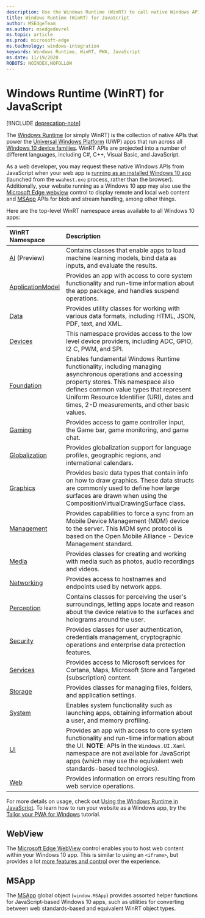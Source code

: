 ```yaml
---
description: Use the Windows Runtime (WinRT) to call native Windows APIs from your JavaScript app.
title: Windows Runtime (WinRT) for JavaScript
author: MSEdgeTeam
ms.author: msedgedevrel
ms.topic: article
ms.prod: microsoft-edge
ms.technology: windows-integration
keywords: Windows Runtime, WinRT, PWA, JavaScript
ms.date: 11/19/2020
ROBOTS: NOINDEX,NOFOLLOW
---
```

# Windows Runtime (WinRT) for JavaScript  

[!INCLUDE [deprecation-note](../includes/legacy-edge-note.md)]  

The [Windows Runtime](/windows/uwp/get-started/universal-application-platform-guide#how-the-universal-windows-platform-relates-to-windows-runtime-apis) \(or simply WinRT\) is the collection of native APIs that power the [Universal Windows Platform](/windows/uwp/get-started/universal-application-platform-guide) \(UWP\) apps that run across all [Windows 10 device families](/uwp/extension-sdks/device-families-overview).  WinRT APIs are projected into a number of different languages, including C#, C++, Visual Basic, and JavaScript.  

As a web developer, you may request these native Windows APIs from JavaScript when your web app is [running as an installed Windows 10 app](../progressive-web-apps-edgehtml/windows-features.md#set-up-and-run-your-universal-windows-app) \(launched from the `wwahost.exe` process, rather than the browser\).  Additionally, your website running as a Windows 10 app may also use the [Microsoft Edge webview](#webview) control to display remote and local web content and [MSApp](#msapp) APIs for blob and stream handling, among other things.  

Here are the top-level WinRT namespace areas available to all Windows 10 apps:  

| WinRT Namespace | Description |  
|:--- |:--- |  
| [AI](/uwp/api/windows.AI.MachineLearning.Preview) \(Preview\) | Contains classes that enable apps to load machine learning models, bind data as inputs, and evaluate the results.  |  
| [ApplicationModel](/uwp/api/windows.applicationmodel) | Provides an app with access to core system functionality and run-time information about the app package, and handles suspend operations.  |  
| [Data](/uwp/api/windows.data.html) | Provides utility classes for working with various data formats, including HTML, JSON, PDF, text, and XML.  |  
| [Devices](/uwp/api/windows.devices) | This namespace provides access to the low level device providers, including ADC, GPIO, I2 C, PWM, and SPI.  |  
| [Foundation](/uwp/api/windows.foundation) | Enables fundamental Windows Runtime functionality, including managing asynchronous operations and accessing property stores.  This namespace also defines common value types that represent Uniform Resource Identifier \(URI\), dates and times, 2-D measurements, and other basic values.  |  
| [Gaming](/uwp/api/windows.gaming.input) |Provides access to game controller input, the Game bar, game monitoring, and game chat.  |  
| [Globalization](/uwp/api/windows.globalization) | Provides globalization support for language profiles, geographic regions, and international calendars.  |  
| [Graphics](/uwp/api/windows.graphics) | Provides basic data types that contain info on how to draw graphics.  These data structs are commonly used to define how large surfaces are drawn when using the CompositionVirtualDrawingSurface class.  |  
| [Management](/uwp/api/windows.management) | Provides capabilities to force a sync from an Mobile Device Management \(MDM\) device to the server.  This MDM sync protocol is based on the Open Mobile Alliance - Device Management standard.  |  
| [Media](/uwp/api/windows.media) | Provides classes for creating and working with media such as photos, audio recordings and videos.  |  
| [Networking](/uwp/api/windows.networking) | Provides access to hostnames and endpoints used by network apps.  |  
| [Perception](/uwp/api/windows.perception) | Contains classes for perceiving the user's surroundings, letting apps locate and reason about the device relative to the surfaces and holograms around the user.  |  
| [Security](/uwp/api/windows.security.authentication.identity) | Provides classes for user authentication, credentials management, cryptographic operations and enterprise data protection features.  |  
| [Services](/uwp/api/windows.services.cortana) | Provides access to Microsoft services for Cortana, Maps, Microsoft Store and Targeted \(subscription\) content.  |  
| [Storage](/uwp/api/windows.storage) | Provides classes for managing files, folders, and application settings.  |  
| [System](/uwp/api/windows.system) | Enables system functionality such as launching apps, obtaining information about a user, and memory profiling.  |  
| [UI](/uwp/api/windows.ui) | Provides an app with access to core system functionality and run-time information about the UI.  **NOTE**:  APIs in the `Windows.UI.Xaml` namespace are not available for JavaScript apps \(which may use the equivalent web standards-based technologies\).  |  
| [Web](/uwp/api/windows.web) | Provides information on errors resulting from web service operations.  |  

For more details on usage, check out [Using the Windows Runtime in JavaScript](./using-the-windows-runtime-in-javascript.md).  To learn how to run your website as a Windows app, try the [Tailor your PWA for Windows](../progressive-web-apps/windows-features.md) tutorial.  

## WebView  

The [Microsoft Edge WebView](../webview.md) control enables you to host web content within your Windows 10 app.  This is similar to using an `<iframe>`, but provides a lot [more features and control](../hosting/webview.md#webview-versus-iframe) over the experience.  

## MSApp  

The [MSApp](./reference/msapp.md) global object \(`window.MSApp`\) provides assorted helper functions for JavaScript-based Windows 10 apps, such as utilities for converting between web standards-based and equivalent WinRT object types.  
